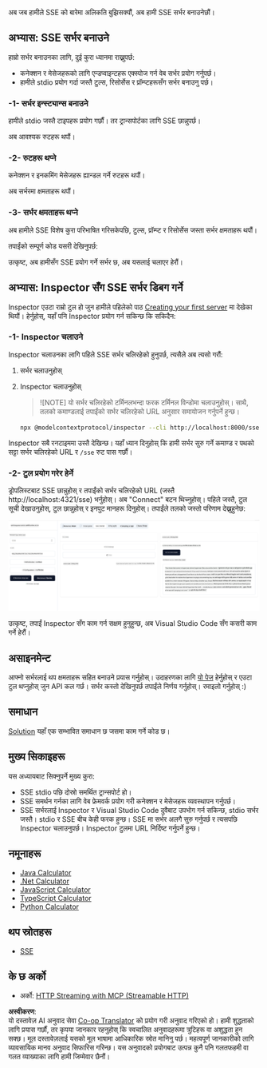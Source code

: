<!--
CO_OP_TRANSLATOR_METADATA:
{
  "original_hash": "64645691bf0985f1760b948123edf269",
  "translation_date": "2025-06-13T10:46:51+00:00",
  "source_file": "03-GettingStarted/05-sse-server/README.md",
  "language_code": "ne"
}
-->
अब जब हामीले SSE को बारेमा अलिकति बुझिसक्यौं, अब हामी SSE सर्भर बनाउनेछौं।

## अभ्यास: SSE सर्भर बनाउने

हाम्रो सर्भर बनाउनका लागि, दुई कुरा ध्यानमा राख्नुपर्छ:

- कनेक्शन र मेसेजहरूको लागि एन्डप्वाइन्टहरू एक्स्पोज गर्न वेब सर्भर प्रयोग गर्नुपर्छ।
- हामीले stdio प्रयोग गर्दा जस्तै टुल्स, रिसोर्सेस र प्रॉम्प्टहरूसँग सर्भर बनाउनु पर्छ।

### -1- सर्भर इन्स्ट्यान्स बनाउने

हामीले stdio जस्तै टाइपहरू प्रयोग गर्छौं। तर ट्रान्सपोर्टका लागि SSE छान्नुपर्छ।

अब आवश्यक रुटहरू थपौं।

### -2- रुटहरू थप्ने

कनेक्शन र इनकमिंग मेसेजहरू ह्यान्डल गर्ने रुटहरू थपौं।

अब सर्भरमा क्षमताहरू थपौं।

### -3- सर्भर क्षमताहरू थप्ने

अब हामीले SSE विशेष कुरा परिभाषित गरिसकेपछि, टुल्स, प्रॉम्प्ट र रिसोर्सेस जस्ता सर्भर क्षमताहरू थपौं।

तपाईंको सम्पूर्ण कोड यसरी देखिनुपर्छ:

उत्कृष्ट, अब हामीसँग SSE प्रयोग गर्ने सर्भर छ, अब यसलाई चलाएर हेरौं।

## अभ्यास: Inspector सँग SSE सर्भर डिबग गर्ने

Inspector एउटा राम्रो टुल हो जुन हामीले पहिलेको पाठ [Creating your first server](/03-GettingStarted/01-first-server/README.md) मा देखेका थियौं। हेर्नुहोस्, यहाँ पनि Inspector प्रयोग गर्न सकिन्छ कि सकिदैन:

### -1- Inspector चलाउने

Inspector चलाउनका लागि पहिले SSE सर्भर चलिरहेको हुनुपर्छ, त्यसैले अब त्यसो गरौं:

1. सर्भर चलाउनुहोस्

1. Inspector चलाउनुहोस्

    > ![NOTE]
    > यो सर्भर चलिरहेको टर्मिनलभन्दा फरक टर्मिनल विन्डोमा चलाउनुहोस्। साथै, तलको कमाण्डलाई तपाईंको सर्भर चलिरहेको URL अनुसार समायोजन गर्नुपर्ने हुन्छ।

    ```sh
    npx @modelcontextprotocol/inspector --cli http://localhost:8000/sse --method tools/list
    ```

Inspector सबै रनटाइममा उस्तै देखिन्छ। यहाँ ध्यान दिनुहोस् कि हामी सर्भर सुरु गर्ने कमाण्ड र पथको सट्टा सर्भर चलिरहेको URL र `/sse` रुट पास गर्छौं।

### -2- टुल प्रयोग गरेर हेर्ने

ड्रोपलिस्टबाट SSE छान्नुहोस् र तपाईंको सर्भर चलिरहेको URL (जस्तै http://localhost:4321/sse) भर्नुहोस्। अब "Connect" बटन थिच्नुहोस्। पहिले जस्तै, टुल सूची देखाउनुहोस्, टुल छान्नुहोस् र इनपुट मानहरू दिनुहोस्। तपाईंले तलको जस्तो परिणाम देख्नुहुनेछ:

![SSE Server running in inspector](../../../../translated_images/sse-inspector.d86628cc597b8fae807a31d3d6837842f5f9ee1bcc6101013fa0c709c96029ad.ne.png)

उत्कृष्ट, तपाईं Inspector सँग काम गर्न सक्षम हुनुहुन्छ, अब Visual Studio Code सँग कसरी काम गर्ने हेरौं।

## असाइनमेन्ट

आफ्नो सर्भरलाई थप क्षमताहरू सहित बनाउने प्रयास गर्नुहोस्। उदाहरणका लागि [यो पेज](https://api.chucknorris.io/) हेर्नुहोस् र एउटा टुल थप्नुहोस् जुन API कल गर्छ। सर्भर कस्तो देखिनुपर्छ तपाईंले निर्णय गर्नुहोस्। रमाइलो गर्नुहोस् :)

## समाधान

[Solution](./solution/README.md) यहाँ एक सम्भावित समाधान छ जसमा काम गर्ने कोड छ।

## मुख्य सिकाइहरू

यस अध्यायबाट सिक्नुपर्ने मुख्य कुरा:

- SSE stdio पछि दोस्रो समर्थित ट्रान्सपोर्ट हो।
- SSE समर्थन गर्नका लागि वेब फ्रेमवर्क प्रयोग गरी कनेक्शन र मेसेजहरू व्यवस्थापन गर्नुपर्छ।
- SSE सर्भरलाई Inspector र Visual Studio Code दुवैबाट उपभोग गर्न सकिन्छ, stdio सर्भर जस्तै। stdio र SSE बीच केही फरक हुन्छ। SSE मा सर्भर अलगै सुरु गर्नुपर्छ र त्यसपछि Inspector चलाउनुपर्छ। Inspector टुलमा URL निर्दिष्ट गर्नुपर्ने हुन्छ।

## नमूनाहरू

- [Java Calculator](../samples/java/calculator/README.md)
- [.Net Calculator](../../../../03-GettingStarted/samples/csharp)
- [JavaScript Calculator](../samples/javascript/README.md)
- [TypeScript Calculator](../samples/typescript/README.md)
- [Python Calculator](../../../../03-GettingStarted/samples/python)

## थप स्रोतहरू

- [SSE](https://developer.mozilla.org/en-US/docs/Web/API/Server-sent_events)

## के छ अर्को

- अर्को: [HTTP Streaming with MCP (Streamable HTTP)](/03-GettingStarted/06-http-streaming/README.md)

**अस्वीकरण**:  
यो दस्तावेज़ AI अनुवाद सेवा [Co-op Translator](https://github.com/Azure/co-op-translator) को प्रयोग गरी अनुवाद गरिएको हो। हामी शुद्धताको लागि प्रयास गर्छौं, तर कृपया जानकार रहनुहोस् कि स्वचालित अनुवादहरूमा त्रुटिहरू वा अशुद्धता हुन सक्छ। मूल दस्तावेज़लाई यसको मूल भाषामा आधिकारिक स्रोत मानिनु पर्छ। महत्वपूर्ण जानकारीको लागि व्यावसायिक मानव अनुवाद सिफारिस गरिन्छ। यस अनुवादको प्रयोगबाट उत्पन्न कुनै पनि गलतफहमी वा गलत व्याख्याका लागि हामी जिम्मेवार छैनौं।